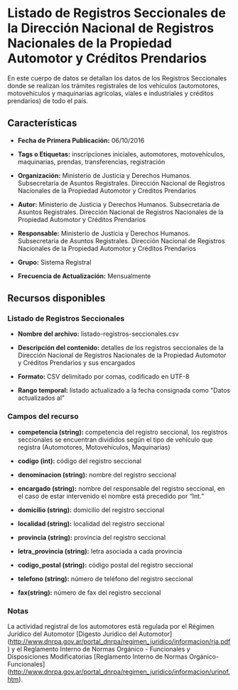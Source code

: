 Listado de Registros Seccionales de la Dirección Nacional de Registros Nacionales de la Propiedad Automotor y Créditos Prendarios
=================================================================================================================================

En este cuerpo de datos se detallan los datos de los Registros Seccionales donde se realizan los trámites registrales de los vehículos (automotores, motovehículos y maquinarias agrícolas, viales e industriales y créditos prendarios) de todo el país.

Características
---------------

-	**Fecha de Primera Publicación:** 06/10/2016

-	**Tags o Etiquetas:** inscripciones iniciales, automotores, motovehículos, maquinarias, prendas, transferencias, registración

-	**Organización:** Ministerio de Justicia y Derechos Humanos. Subsecretaría de Asuntos Registrales. Dirección Nacional de Registros Nacionales de la Propiedad Automotor y Créditos Prendarios

-	**Autor:** Ministerio de Justicia y Derechos Humanos. Subsecretaría de Asuntos Registrales. Dirección Nacional de Registros Nacionales de la Propiedad Automotor y Créditos Prendarios

-	**Responsable:** Ministerio de Justicia y Derechos Humanos. Subsecretaría de Asuntos Registrales. Dirección Nacional de Registros Nacionales de la Propiedad Automotor y Créditos Prendarios

-	**Grupo:** Sistema Registral

-	**Frecuencia de Actualización:** Mensualmente

Recursos disponibles
--------------------

### Listado de Registros Seccionales

-	**Nombre del archivo:** listado-registros-seccionales.csv

-	**Descripción del contenido:** detalles de los registros seccionales de la Dirección Nacional de Registros Nacionales de la Propiedad Automotor y Créditos Prendarios y sus encargados

-	**Formato:** CSV delimitado por comas, codificado en UTF-8

-	**Rango temporal:** listado actualizado a la fecha consignada como "Datos actualizados al"

### Campos del recurso

-	**competencia (string):** competencia del registro seccional, los registros seccionales se encuentran divididos según el tipo de vehículo que registra (Automotores, Motovehículos, Maquinarias)

-	**codigo (int):** código del registro seccional

-	**denominacion (string):** nombre del registro seccional

-	**encargado (string):** nombre del responsable del registro seccional, en el caso de estar intervenido el nombre está precedido por “Int.”

-	**domicilio (string):** domicilio del registro seccional

-	**localidad (string):** localidad del registro seccional 

-	**provincia (string):** provincia del registro seccional 

-	**letra_provincia (string):** letra asociada a cada provincia

-	**codigo_postal (string):** código postal del registro seccional

-	**telefono (string):** número de teléfono del registro seccional

-	**fax(string):** número de fax del registro seccional

### Notas

La actividad registral de los automotores está regulada por el Régimen Jurídico del Automotor [Digesto Jurídico del Automotor] (http://www.dnrpa.gov.ar/portal_dnrpa/regimen_juridico/informacion/rja.pdf) y el Reglamento Interno de Normas Orgánico - Funcionales y Disposiciones Modificatorias [Reglamento Interno de Normas Orgánico-Funcionales] (http://www.dnrpa.gov.ar/portal_dnrpa/regimen_juridico/informacion/urinof.htm).
